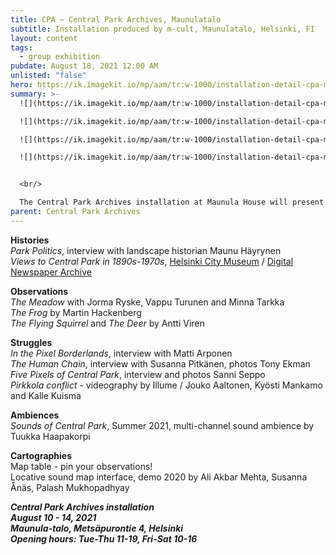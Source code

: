 ```yaml
---
title: CPA ~ Central Park Archives, Maunulatalo
subtitle: Installation produced by m-cult, Maunulatalo, Helsinki, FI
layout: content
tags:
  - group exhibition
pubdate: August 18, 2021 12:00 AM
unlisted: "false"
hero: https://ik.imagekit.io/mp/aam/tr:w-1000/installation-detail-cpa-maunulatalo-2021-06.jpg
summary: >-
  ![](https://ik.imagekit.io/mp/aam/tr:w-1000/installation-detail-cpa-maunulatalo-2021-01.jpg)

  ![](https://ik.imagekit.io/mp/aam/tr:w-1000/installation-detail-cpa-maunulatalo-2021-06.jpg)

  ![](https://ik.imagekit.io/mp/aam/tr:w-1000/installation-detail-cpa-maunulatalo-2021-07.jpg)

  ![](https://ik.imagekit.io/mp/aam/tr:w-1000/installation-detail-cpa-maunulatalo-2021-08.jpg)


  <br/>

  The Central Park Archives installation at Maunula House will present a selection from the first collections of the archive. Histories, observations and struggles of the park are narrated and documented with audio, video, photos and maps. The installation also invites visitors to share their observations and join the collections.
parent: Central Park Archives
---
```

**Histories**\
*Park Politics*, interview with landscape historian Maunu Häyrynen\
*Views to Central Park in 1890s-1970s*, [Helsinki City Museum](https://www.helsinkikuvia.fi/) / [Digital Newspaper Archive](https://digi.kansalliskirjasto.fi)

**Observations**\
*The Meadow* with Jorma Ryske, Vappu Turunen and Minna Tarkka\
*The Frog* by Martin Hackenberg\
*The Flying Squirrel* and *The Deer* by Antti Viren

**Struggles**\
*In the Pixel Borderlands*, interview with Matti Arponen\
*The Human Chain*, interview with Susanna Pitkänen, photos Tony Ekman\
*Five Pixels of Central Park*, interview and photos Sanni Seppo\
*Pirkkola conflict* - videography by Illume / Jouko Aaltonen, Kyösti Mankamo and Kalle Kuisma

**Ambiences**\
*Sounds of Central Park*, Summer 2021, multi-channel sound ambience by Tuukka Haapakorpi

**Cartographies**\
Map table - pin your observations!\
Locative sound map interface, demo 2020 by Ali Akbar Mehta, Susanna Ånäs, Palash Mukhopadhyay

***Central Park Archives installation**\
**August 10 - 14, 2021**\
**Maunula-talo, Metsäpurontie 4, Helsinki**\
**Opening hours: Tue-Thu 11-19, Fri-Sat 10-16***